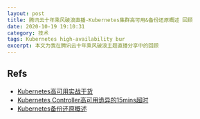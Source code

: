 ```yaml
---
layout: post
title: 腾讯云十年乘风破浪直播-Kubernetes集群高可用&备份还原概述 回顾
date: 2020-10-19 19:10:31
category: 技术
tags: Kubernetes high-availability bur
excerpt: 本文为我在腾讯云十年乘风破浪主题直播分享中的回顾
---
```


## Refs

* [Kubernetes高可用实战干货](https://duyanghao.github.io/kubernetes-ha/)
* [Kubernetes Controller高可用诡异的15mins超时](https://duyanghao.github.io/kubernetes-ha-http-keep-alive-bugs/)
* [Kubernetes备份还原概述](https://duyanghao.github.io/kubernetes-bur/)
